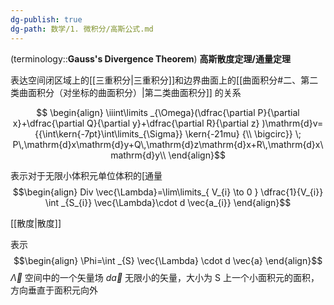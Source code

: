 ```yaml
---
dg-publish: true
dg-path: 数学/1. 微积分/高斯公式.md
---
```


(terminology::**Gauss's Divergence Theorem**) **高斯散度定理/通量定理**

表达空间闭区域上的[[三重积分\|三重积分]]和边界曲面上的[[曲面积分#二、第二类曲面积分（对坐标的曲面积分）\|第二类曲面积分]] 的关系

$$
\begin{align}
\iiint\limits _{\Omega}(\dfrac{\partial P}{\partial x}+\dfrac{\partial Q}{\partial y}+\dfrac{\partial R}{\partial z}   )\mathrm{d}v={{\int\kern{-7pt}\int\limits_{\Sigma}} \kern{-21mu} {\\ \bigcirc}} \; P\,\mathrm{d}x\mathrm{d}y+Q\,\mathrm{d}z\mathrm{d}x+R\,\mathrm{d}x\mathrm{d}y\\ 
\end{align}$$

表示对于无限小体积元单位体积的[通量
$$\begin{align}
Div \vec{\Lambda}=\lim\limits_{ V_{i} \to 0 } \dfrac{1}{V_{i}} \int  _{S_{i}} \vec{\Lambda}\cdot d \vec{a_{i}}
\end{align}$$

[[散度\|散度]]



表示
$$\begin{align}
\Phi=\int _{S} \vec{\Lambda} \cdot d \vec{a}
\end{align}$$
$\vec{\Lambda}$ 空间中的一个矢量场
$d\vec{a}$ 无限小的矢量，大小为 S 上一个小面积元的面积，方向垂直于面积元向外

